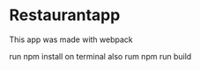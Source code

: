 # Restaurantapp

This app was made with webpack 

run npm install on terminal
also rum npm run build
